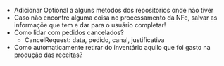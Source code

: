  - Adicionar Optional a alguns metodos dos repositorios onde não tiver
 - Caso não encontre alguma coisa no processamento da NFe, salvar as informaçõe que tem e dar para o usuário completar!
 - Como lidar com pedidos cancelados?
	- CancelRequest: data, pedido, canal, justificativa
 - Como automaticamente retirar do inventário aquilo que foi gasto na produção das receitas?
